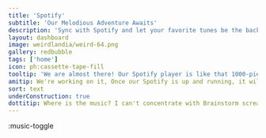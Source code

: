 ```yaml
---
title: 'Spotify'
subtitle: 'Our Melodious Adventure Awaits'
description: 'Sync with Spotify and let your favorite tunes be the background score to your creative journey!'
layout: dashboard
image: weirdlandia/weird-64.png
gallery: redbubble
tags: ['home']
icon: ph:cassette-tape-fill
tooltip: 'We are almost there! Our Spotify player is like that 1000-piece puzzle with just one piece missing. Bear with us as we find that last piece to complete the melody!'
amitip: We're working on it, Once our Spotify is up and running, it will be like your personal DJ for creativity. Prepare your playlists!'
sort: text
underConstruction: true
dottitip: Where is the music? I can't concentrate with Brainstorm screaming lists at all hours.
---
```


:music-toggle